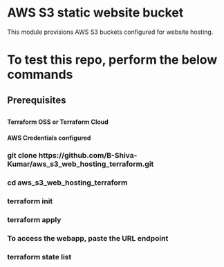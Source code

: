 # AWS S3 static website bucket

This module provisions AWS S3 buckets configured for website hosting.

<h1>To test this repo, perform the below commands</h1>



<h2>Prerequisites<h2>
  <h4>Terraform OSS or Terraform Cloud</h4>
  <h4>AWS Credentials configured</h4>

  
  

<h3>git clone https://github.com/B-Shiva-Kumar/aws_s3_web_hosting_terraform.git</h3>
<h3>cd aws_s3_web_hosting_terraform</h3>
<h3>terraform init</h3>
<h3>terraform apply</h3>
<h3>To access the webapp, paste the URL endpoint</h3>
<h3>terraform state list</h3>
